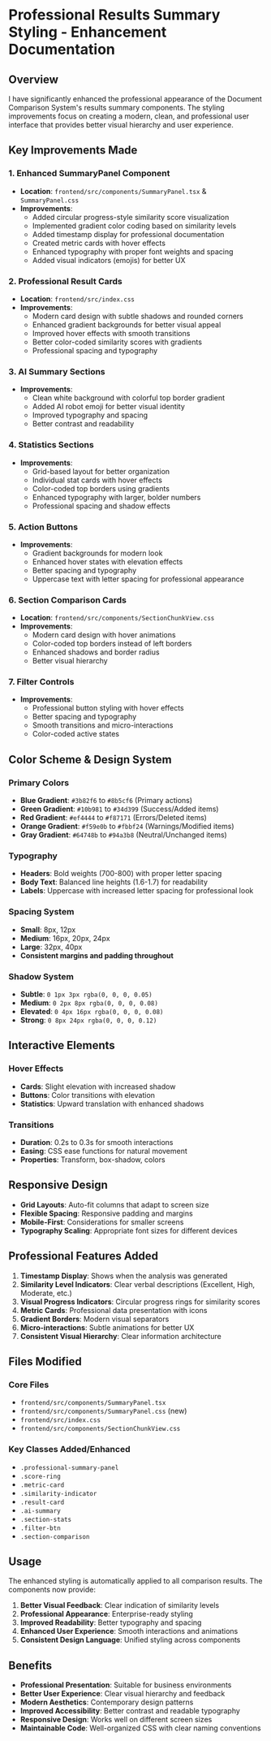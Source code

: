 # Professional Results Summary Styling - Enhancement Documentation

## Overview
I have significantly enhanced the professional appearance of the Document Comparison System's results summary components. The styling improvements focus on creating a modern, clean, and professional user interface that provides better visual hierarchy and user experience.

## Key Improvements Made

### 1. **Enhanced SummaryPanel Component**
- **Location**: `frontend/src/components/SummaryPanel.tsx` & `SummaryPanel.css`
- **Improvements**:
  - Added circular progress-style similarity score visualization
  - Implemented gradient color coding based on similarity levels
  - Added timestamp display for professional documentation
  - Created metric cards with hover effects
  - Enhanced typography with proper font weights and spacing
  - Added visual indicators (emojis) for better UX

### 2. **Professional Result Cards**
- **Location**: `frontend/src/index.css`
- **Improvements**:
  - Modern card design with subtle shadows and rounded corners
  - Enhanced gradient backgrounds for better visual appeal
  - Improved hover effects with smooth transitions
  - Better color-coded similarity scores with gradients
  - Professional spacing and typography

### 3. **AI Summary Sections**
- **Improvements**:
  - Clean white background with colorful top border gradient
  - Added AI robot emoji for better visual identity
  - Improved typography and spacing
  - Better contrast and readability

### 4. **Statistics Sections**
- **Improvements**:
  - Grid-based layout for better organization
  - Individual stat cards with hover effects
  - Color-coded top borders using gradients
  - Enhanced typography with larger, bolder numbers
  - Professional spacing and shadow effects

### 5. **Action Buttons**
- **Improvements**:
  - Gradient backgrounds for modern look
  - Enhanced hover states with elevation effects
  - Better spacing and typography
  - Uppercase text with letter spacing for professional appearance

### 6. **Section Comparison Cards**
- **Location**: `frontend/src/components/SectionChunkView.css`
- **Improvements**:
  - Modern card design with hover animations
  - Color-coded top borders instead of left borders
  - Enhanced shadows and border radius
  - Better visual hierarchy

### 7. **Filter Controls**
- **Improvements**:
  - Professional button styling with hover effects
  - Better spacing and typography
  - Smooth transitions and micro-interactions
  - Color-coded active states

## Color Scheme & Design System

### Primary Colors
- **Blue Gradient**: `#3b82f6` to `#8b5cf6` (Primary actions)
- **Green Gradient**: `#10b981` to `#34d399` (Success/Added items)
- **Red Gradient**: `#ef4444` to `#f87171` (Errors/Deleted items)
- **Orange Gradient**: `#f59e0b` to `#fbbf24` (Warnings/Modified items)
- **Gray Gradient**: `#64748b` to `#94a3b8` (Neutral/Unchanged items)

### Typography
- **Headers**: Bold weights (700-800) with proper letter spacing
- **Body Text**: Balanced line heights (1.6-1.7) for readability
- **Labels**: Uppercase with increased letter spacing for professional look

### Spacing System
- **Small**: 8px, 12px
- **Medium**: 16px, 20px, 24px
- **Large**: 32px, 40px
- **Consistent margins and padding throughout**

### Shadow System
- **Subtle**: `0 1px 3px rgba(0, 0, 0, 0.05)`
- **Medium**: `0 2px 8px rgba(0, 0, 0, 0.08)`
- **Elevated**: `0 4px 16px rgba(0, 0, 0, 0.08)`
- **Strong**: `0 8px 24px rgba(0, 0, 0, 0.12)`

## Interactive Elements

### Hover Effects
- **Cards**: Slight elevation with increased shadow
- **Buttons**: Color transitions with elevation
- **Statistics**: Upward translation with enhanced shadows

### Transitions
- **Duration**: 0.2s to 0.3s for smooth interactions
- **Easing**: CSS ease functions for natural movement
- **Properties**: Transform, box-shadow, colors

## Responsive Design
- **Grid Layouts**: Auto-fit columns that adapt to screen size
- **Flexible Spacing**: Responsive padding and margins
- **Mobile-First**: Considerations for smaller screens
- **Typography Scaling**: Appropriate font sizes for different devices

## Professional Features Added

1. **Timestamp Display**: Shows when the analysis was generated
2. **Similarity Level Indicators**: Clear verbal descriptions (Excellent, High, Moderate, etc.)
3. **Visual Progress Indicators**: Circular progress rings for similarity scores
4. **Metric Cards**: Professional data presentation with icons
5. **Gradient Borders**: Modern visual separators
6. **Micro-interactions**: Subtle animations for better UX
7. **Consistent Visual Hierarchy**: Clear information architecture

## Files Modified

### Core Files
- `frontend/src/components/SummaryPanel.tsx`
- `frontend/src/components/SummaryPanel.css` (new)
- `frontend/src/index.css`
- `frontend/src/components/SectionChunkView.css`

### Key Classes Added/Enhanced
- `.professional-summary-panel`
- `.score-ring`
- `.metric-card`
- `.similarity-indicator`
- `.result-card`
- `.ai-summary`
- `.section-stats`
- `.filter-btn`
- `.section-comparison`

## Usage

The enhanced styling is automatically applied to all comparison results. The components now provide:

1. **Better Visual Feedback**: Clear indication of similarity levels
2. **Professional Appearance**: Enterprise-ready styling
3. **Improved Readability**: Better typography and spacing
4. **Enhanced User Experience**: Smooth interactions and animations
5. **Consistent Design Language**: Unified styling across components

## Benefits

- **Professional Presentation**: Suitable for business environments
- **Better User Experience**: Clear visual hierarchy and feedback
- **Modern Aesthetics**: Contemporary design patterns
- **Improved Accessibility**: Better contrast and readable typography
- **Responsive Design**: Works well on different screen sizes
- **Maintainable Code**: Well-organized CSS with clear naming conventions